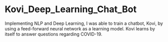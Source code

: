 # Kovi_Deep_Learning_Chat_Bot
Implementing NLP and Deep Learning, I was able to train a chatbot, Kovi, by using a feed-forward neural network as a learning model. Kovi learns by itself to answer questions regarding COVID-19.
